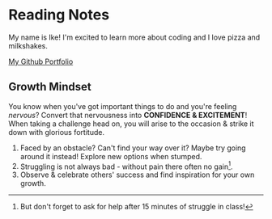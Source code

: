 # Reading Notes

My name is Ike! I'm excited to learn more about coding and I love pizza and milkshakes.

[My Github Portfolio](https://github.com/IkeSteoger)

## Growth Mindset

You know when you've got important things to do and you're feeling *nervous*? Convert that nervousness into **CONFIDENCE & EXCITEMENT**! When taking a challenge head on, you will arise to the occasion & strike it down with glorious fortitude. 

1. Faced by an obstacle? Can't find your way over it? Maybe try going around it instead! Explore new options when stumped.
2. Struggling is not always bad - without pain there often no gain[^1].
3. Observe & celebrate others' success and find inspiration for your own growth.

[^1]: But don't forget to ask for help after 15 minutes of struggle in class!
